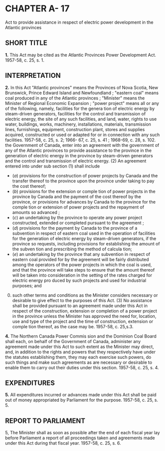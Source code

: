 
# CHAPTER A- 17
Act to provide assistance in respect of
electric power development in the Atlantic
provinces

## SHORT TITLE

**1.** This Act may be cited as the Atlantic
Provinces Power Development Act. 1957-58, c.
25, s. 1.

## INTERPRETATION

**2.** In this Act
"Atlantic provinces" means the Provinces of
Nova Scotia, New Brunswick, Prince
Edward Island and Newfoundland ;
"eastern coal" means coal produced in any of
the Atlantic provinces ;
"Minister" means the Minister of Regional
Economic Expansion ;
"power project" means all or any of the
following, namely, facilities for the genera
tion of electric energy by steam-driven
generators, facilities for the control and
transmission of electric energy, the site of
any such facilities, and land, water, rights
to use water, buildings, works, machinery,
installations, materials, transmission lines,
furnishings, equipment, construction plant,
stores and supplies acquired, constructed or
used or adapted for or in connection with
any such facilities. 1957-58, c. 25, s. 2; 1966-
67, c. 25, s. 41 ; 1968-69, c. 28, s. 102.
the Government of Canada, enter into an
agreement with the government of any of the
Atlantic provinces to provide assistance to the
province in the generation of electric energy
in the province by steam-driven generators
and the control and transmission of electric
energy.
(2) An agreement entered into under sub
section (1) shall include
  * (_a_) provisions for the construction of power
projects by Canada and the transfer thereof
to the province upon the province under
taking to pay the cost thereof;
  * (_b_) provisions for the extension or comple
tion of power projects in the province by
Canada and the payment of the cost thereof
by the province, or provisions for advances
by Canada to the province for the comple
tion or extension of power projects and the
repayment of amounts so advanced ;
  * (_c_) an undertaking by the province to
operate any power project constructed,
extended or completed pursuant to the
agreement ;
  * (_d_) provisions for the payment by Canada
to the province of a subvention in respect
of eastern coal used in the operation of
facilities for the generation of electric
energy by steam-driven generators, if the
province so requests, including provisions
for establishing the amount of the subven
tion and prescribing the method of calcula
tion;
  * (_e_) an undertaking by the province that
any subvention in respect of eastern coal
provided for by the agreement will be fairly
distributed among the operators of the
power projects in which the coal is used,
and that the province will take steps to
ensure that the amount thereof will be
taken into consideration in the setting of
the rates charged for electric energy pro
duced by such projects and used for
industrial purposes; and
0) such other terms and conditions as the
Minister considers necessary or desirable to
give effect to the purposes of this Act.
(3) No assistance shall be provided pursuant
to an agreement made under this Act in
respect of the construction, extension or
completion of a power project in the province
unless the Minister has approved the need
for, location, use and type of the project and
the time of construction, extension or comple
tion thereof, as the case may be. 1957-58, c.
25,s.3.

**4.** The Northern Canada Power Commis
sion and the Dominion Coal Board shall each,
on behalf of the Government of Canada,
administer any agreement made under this
Act to such extent as the Minister may direct,
and, in addition to the rights and powers that
they respectively have under the statutes
establishing them, they may each exercise
such powers, do such things and make such
agreements as are necessary or desirable to
enable them to carry out their duties under
this section. 1957-58, c. 25, s. 4.

## EXPENDITURES

**5.** All expenditures incurred or advances
made under this Act shall be paid out of
money appropriated by Parliament for the
purpose. 1957-58, c. 25, s. 5.

## REPORT TO PARLIAMENT
5, The Minister shall as soon as possible
after the end of each fiscal year lay before
Parliament a report of all proceedings taken
and agreements made under this Act during
that fiscal year. 1957-58, c. 25, s. 6.
